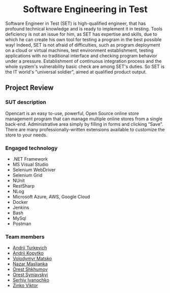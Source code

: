 <h1 align="center">Software Engineering in Test</h1>

<p>Software Engineer in Test (SET) is high-qualified engineer, that has profound technical knowledge and is ready to implement it in testing. Tools deficiency is not an issue for him, as SET has expertise and skills, due to which he can create his own tool for testing a program in the best possible way! Indeed, SET is not afraid of difficulties, such as program deployment on a cloud or virtual machines, test environment establishment, testing applications with no traditional interface and checking program behavior under a pressure. Establishment of continuous integration process and the whole system's vulnerability basic check are among SET's duties. So SET is the IT world's "universal soldier", aimed at qualified product output.</p>

## Project Review

<h3>SUT description</h3>
<p>Opencart is an easy to-use, powerful, Open Source online store management program that can manage multiple online stores from a single back-end. Administrative area simply by filling in forms and clicking “Save”. There are many professionally-written extensions available to customize the store to your needs.</p>

<h3>Engaged technology</h3>

- .NET Framework
- MS Visual Studio
- Selenium WebDriver
- Selenium Grid
- NUnit
- RestSharp
- NLog
- Microsoft Azure, AWS, Google Cloud
- Docker
- Jenkins
- Bash
- MySql
- Postman

<h3>Team members</h3>

- [Andrii Turkevich](https://github.com/AndriiTur)
- [Andrii Kopytko](https://github.com/AndriyKV)
- [Volodymyr Matsko](https://github.com/Lemm1)
- [Nazar Maslianka](https://github.com/Maslianka)
- [Orest Shkhumov](https://github.com/orest77)
- [Orest Syniavskyi](https://github.com/orestsyn)
- [Serhiy Ivanochko](https://github.com/serhiyivanochko)
- [Zinko Viktor](https://github.com/zinkoviktor)

